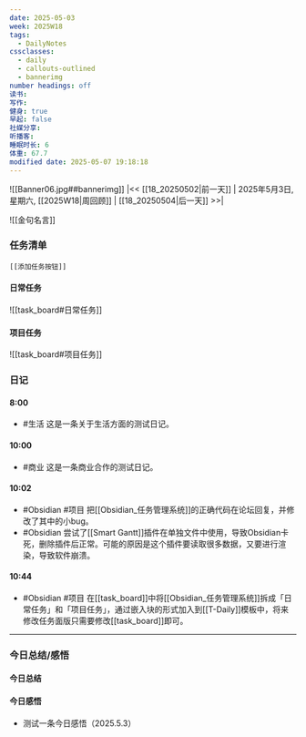 ```yaml
---
date: 2025-05-03
week: 2025W18
tags:
  - DailyNotes
cssclasses:
  - daily
  - callouts-outlined
  - bannerimg
number headings: off
读书: 
写作: 
健身: true
早起: false
社媒分享: 
听播客: 
睡眠时长: 6
体重: 67.7
modified date: 2025-05-07 19:18:18
---
```

![[Banner06.jpg##bannerimg]]
|<< [[18_20250502|前一天]] | 2025年5月3日, 星期六, [[2025W18|周回顾]]  | [[18_20250504|后一天]] >>| 

![[金句名言]]


### 任务清单

```meta-bind-embed
[[添加任务按钮]]
```

#### 日常任务
![[task_board#日常任务]]

#### 项目任务
![[task_board#项目任务]]

### 日记
#### 8:00
- #生活 这是一条关于生活方面的测试日记。
#### 10:00
- #商业 这是一条商业合作的测试日记。
#### 10:02
- #Obsidian #项目 把[[Obsidian_任务管理系统]]的正确代码在论坛回复，并修改了其中的小bug。
- #Obsidian 尝试了[[Smart Gantt]]插件在单独文件中使用，导致Obsidian卡死，删除插件后正常。可能的原因是这个插件要读取很多数据，又要进行渲染，导致软件崩溃。
#### 10:44
- #Obsidian #项目 在[[task_board]]中将[[Obsidian_任务管理系统]]拆成「日常任务」和「项目任务」，通过嵌入块的形式加入到[[T-Daily]]模板中，将来修改任务面版只需要修改[[task_board]]即可。


---

### 今日总结/感悟

#### 今日总结


#### 今日感悟
- 测试一条今日感悟（2025.5.3）